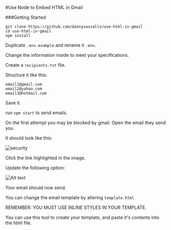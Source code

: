 #Use Node to Embed HTML in Gmail

###Getting Started

```shell
git clone https://github.com/dannyvassallo/use-html-in-gmail
cd use-html-in-gmail
npm install
```

Duplicate `.env.example` and rename it `.env`.

Change the information inside to meet your specifications.

Create a `recipients.txt` file.

Structure it like this:

```shell
email1@gmail.com
email2@yahoo.com
email3@hotmail.com
```

Save it.

run `npm start` to send emails.

On the first attempt you may be blocked by gmail. Open the email they send you.

It should look like this:

![security](https://s3.amazonaws.com/tsm-signature/security.png)

Click the link highlighted in the image.

Update the following option:

![Alt text](https://s3.amazonaws.com/tsm-signature/options.png)

Your email should now send.

You can change the email template by altering `template.html`

REMEMBER: YOU MUST USE INLINE STYLES IN YOUR TEMPLATE.

You can use this tool to create your template, and paste it's contents
into the html file.
